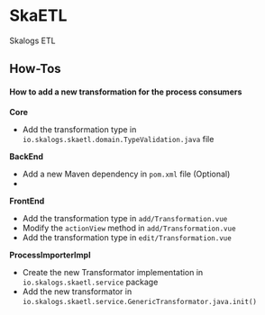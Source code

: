 # SkaETL

Skalogs ETL

## How-Tos

#### How to add a new transformation for the process consumers

**Core**
- Add the transformation type in `io.skalogs.skaetl.domain.TypeValidation.java` file

**BackEnd**
- Add a new Maven dependency in `pom.xml` file (Optional)
-

**FrontEnd**
- Add the transformation type in `add/Transformation.vue`
- Modify the `actionView` method in `add/Transformation.vue`
- Add the transformation type in `edit/Transformation.vue`


**ProcessImporterImpl**
- Create the new Transformator implementation in `io.skalogs.skaetl.service` package
- Add the new transformator in `io.skalogs.skaetl.service.GenericTransformator.java.init()`

